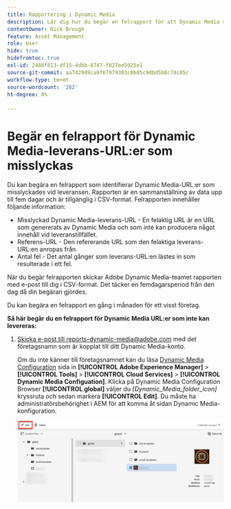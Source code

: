 ```yaml
---
title: Rapportering i Dynamic Media
description: Lär dig hur du begär en felrapport för att Dynamic Media ska kunna leverera URL:er som inte fungerar.
contentOwner: Rick Brough
feature: Asset Management
role: User
hide: true
hidefromtoc: true
exl-id: 2488f813-df15-4dbb-8747-f827ee5925e1
source-git-commit: aa7429d9ca9f67979303c0b85c9dbd5b8c74c05c
workflow-type: tm+mt
source-wordcount: '262'
ht-degree: 0%

---
```


# Begär en felrapport för Dynamic Media-leverans-URL:er som misslyckas

Du kan begära en felrapport som identifierar Dynamic Media-URL:er som misslyckades vid leveransen. Rapporten är en sammanställning av data upp till fem dagar och är tillgänglig i CSV-format. Felrapporten innehåller följande information:

* Misslyckad Dynamic Media-leverans-URL - En felaktig URL är en URL som genererats av Dynamic Media och som inte kan producera något innehåll vid leveranstillfället.
* Referens-URL - Den refererande URL som den felaktiga leverans-URL:en anropas från.
* Antal fel - Det antal gånger som leverans-URL:en lästes in som resulterade i ett fel.

När du begär felrapporten skickar Adobe Dynamic Media-teamet rapporten med e-post till dig i CSV-format. Det täcker en femdagarsperiod från den dag då din begäran gjordes.

Du kan begära en felrapport en gång i månaden för ett visst företag.

**Så här begär du en felrapport för Dynamic Media URL:er som inte kan levereras:**

1. [Skicka e-post till reports-dynamic-media@adobe.com](mailto:reports-dynamic-media@adobe.com) med det företagsnamn som är kopplat till ditt Dynamic Media-konto.

   Om du inte känner till företagsnamnet kan du läsa [Dynamic Media Configuration](https://experienceleague.adobe.com/docs/experience-manager-cloud-service/content/assets/dynamicmedia/config-dm.html?lang=en#configuring-dynamic-media-cloud-services) sida in **[!UICONTROL Adobe Experience Manager]** > **[!UICONTROL Tools]** > **[!UICONTROL Cloud Services]** > **[!UICONTROL Dynamic Media Configuation]**. Klicka på Dynamic Media Configuration Browser **[!UICONTROL global]** väljer du *[Dynamic_Media_folder_icon]* kryssruta och sedan markera **[!UICONTROL Edit]**. Du måste ha administratörsbehörighet i AEM för att komma åt sidan Dynamic Media-konfiguration.

   ![Öppnar konfigurationssidan för Dynamic Media.](/help/assets/dynamic-media/assets/reporting-accessdmconfig.png)
